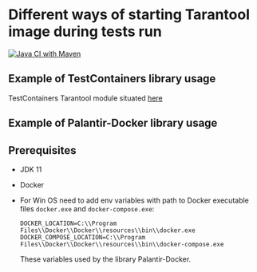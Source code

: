 
# Different ways of starting Tarantool image during tests run

[![Java CI with Maven](https://github.com/andrei-punko/tarantool-testcontainers-usage/actions/workflows/maven.yml/badge.svg)](https://github.com/andrei-punko/tarantool-testcontainers-usage/actions/workflows/maven.yml)

## Example of TestContainers library usage

TestContainers Tarantool module situated [here](https://github.com/tarantool/cartridge-java-testcontainers)

## Example of Palantir-Docker library usage

## Prerequisites

- JDK 11

- Docker

- For Win OS need to add env variables with path to Docker executable files `docker.exe` and `docker-compose.exe`:

      DOCKER_LOCATION=C:\\Program Files\\Docker\\Docker\\resources\\bin\\docker.exe
      DOCKER_COMPOSE_LOCATION=C:\\Program Files\\Docker\\Docker\\resources\\bin\\docker-compose.exe

  These variables used by the library Palantir-Docker.
